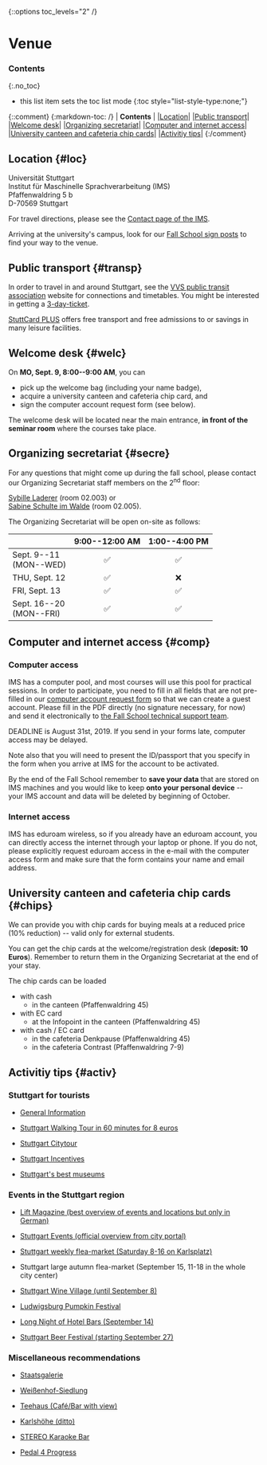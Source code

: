 {::options toc_levels="2" /}
# Venue

### Contents
{:.no_toc}

*  this list item sets the toc list mode
{:toc style="list-style-type:none;"}

{::comment}
{:markdown-toc:  /}
| **Contents** |
|[Location](#loc)|
|[Public transport](#transp)|
|[Welcome desk](#welc)|
|[Organizing secretariat](#secre)|
|[Computer and internet access](#comp)|
|[University canteen and cafeteria chip cards](#chips)|
|[Activitiy tips](#activ)|
{:/comment} 

## Location {#loc}

Universität Stuttgart   
Institut für Maschinelle Sprachverarbeitung (IMS)   
Pfaffenwaldring 5 b   
D-70569 Stuttgart   


For travel directions, please see the [Contact page of the IMS](http://www.ims.uni-stuttgart.de/institut/kontakt/index.en.html). 

Arriving at the university's campus, look for our [Fall School sign posts](assets/signpost-ex.pdf) to find your way to the venue.


## Public transport {#transp} 

In order to travel in and around Stuttgart, see the [VVS public transit association](http://en.vvs.de) website for connections and timetables. You might be interested in getting a [3-day-ticket](http://www.vvs.de/tickets/sondertickets/3-tageticket-20182019).

[StuttCard PLUS](https://www.stuttgart-tourist.de/en/o-stuttcard-experience-stuttgart) offers free transport and free admissions to or savings in many leisure facilities.


## Welcome desk {#welc}
On **MO, Sept. 9, 8:00--9:00 AM**, you can 
+ pick up the welcome bag (including your name badge),
+ acquire a university canteen and cafeteria chip card, and 
+ sign the computer account request form (see below). 

The welcome desk will be located near the main entrance, **in front of the seminar room** where the courses take place.


## Organizing secretariat {#secre}

For any questions that might come up during the fall school, please contact our Organizing Secretariat staff members on the 2<sup>nd</sup> floor:  

[Sybille Laderer](https://www.ims.uni-stuttgart.de/institut/mitarbeiter/laderer) (room 02.003) or  
[Sabine Schulte im Walde](https://www.ims.uni-stuttgart.de/institut/mitarbeiter/schulte) (room 02.005).

The Organizing Secretariat will be open on-site as follows:

| | 9:00--12:00 AM | 1:00--4:00 PM |
|:---|:----:|:----:|
Sept. 9--11 <br>(MON--WED) | &#9989; | &#9989;
THU, Sept. 12 | &#9989; | &#10060;
FRI, Sept. 13 |  &#9989; | &#9989;
Sept. 16--20<br> (MON--FRI) | &#9989; | &#9989;


## Computer and internet access {#comp}

### Computer access 

IMS has a computer pool, and most courses will use this pool for
practical sessions. In order to participate, you need to fill in all
fields that are not pre-filled in our
[computer account request form](assets/IMS-Rechenerlaubnis-en.pdf) so
that we can create a guest account. Please fill in the PDF directly 
(no signature necessary, for now) and send it electronically to
[the Fall School technical support team](mailto:fallschool-2019-support@ims.uni-stuttgart.de).

DEADLINE is August 31st, 2019. If you send in your forms
late, computer access may be delayed.

Note also that you will need to present the ID/passport that
you specify in the form when you arrive at IMS for the account
to be activated.

By the end of the Fall School remember to **save your data** that are stored on IMS machines and you would like to keep **onto your personal device** -- your IMS account and data will be deleted by beginning of October.

### Internet access

IMS has eduroam wireless, so if you already have an eduroam
account, you can directly access the internet through your laptop
or phone. If you do not, please explicitly request eduroam access
in the e-mail with the computer access form and make sure that
the form contains your name and email address.



## University canteen and cafeteria chip cards {#chips}

We can provide you with chip cards for buying meals at a reduced price (10% reduction) -- valid only for external students.

You can get the chip cards at the welcome/registration desk (**deposit: 10 Euros**). Remember to return them in the Organizing Secretariat at the end of your stay.

The chip cards can be loaded 
+ with cash
  + in the canteen (Pfaffenwaldring 45)
+ with EC card
  + at the Infopoint in the canteen (Pfaffenwaldring 45)
+ with cash / EC card
  + in the cafeteria Denkpause (Pfaffenwaldring 45)
  + in the cafeteria Contrast (Pfaffenwaldring 7-9) 



## Activitiy tips {#activ}

### Stuttgart for tourists

+ [General Information](https://www.stuttgart-tourist.de/en)

+ [Stuttgart Walking Tour in 60 minutes for 8 euros](https://book.stuttgart-tourist.de/stuttgart-en/offer/detail/FIT00020070408344031?tt=1bgligbh590br6p2qf79gppth1)

+ [Stuttgart Citytour](https://www.stuttgart-tourist.de/en/stuttgart-citytour)

+ [Stuttgart Incentives](https://www.stuttgart-tourist.de/en/incentives)

+ [Stuttgart's best museums](https://www.stuttgart.de/item/show/507497/1)


### Events in the Stuttgart region

+ [Lift Magazine (best overview of events and locations but only in German)](https://www.lift-online.de)

+ [Stuttgart Events (official overview from city portal)](https://www.stuttgart-city.de/veranstaltungen)

+ [Stuttgart weekly flea-market (Saturday 8-16 on Karlsplatz)](http://www.flohmarkt-karlsplatz.de/home/)

+ Stuttgart large autumn flea-market (September 15, 11-18 in the whole city center)

+ [Stuttgart Wine Village (until September 8)](https://www.stuttgart-tourist.de/en/e-stuttgart-wine-village)

+ [Ludwigsburg Pumpkin Festival](http://www.kuerbisausstellung-ludwigsburg.de/en)

+ [Long Night of Hotel Bars (September 14)](https://www.facebook.com/Die-lange-Nacht-der-Hotelbars-Stuttgart-284406538640795/)

+ [Stuttgart Beer Festival (starting September 27)](https://www.stuttgart-tourist.de/en/e-stuttgart-beer-festival-2019)


### Miscellaneous recommendations

+ [Staatsgalerie](https://www.staatsgalerie.de/en.html)

+ [Weißenhof-Siedlung](https://en.wikipedia.org/wiki/Weissenhof_Estate)

+ [Teehaus (Café/Bar with view)](http://teehaus-stuttgart.de)

+ [Karlshöhe (ditto)](https://www.stuttgart-tourist.de/a-karlshoehe-stuttgart)

+ [STEREO Karaoke Bar](https://www.stereokaraokebar.de)

+ [Pedal 4 Progress](https://www.facebook.com/events/1958823354419482/)
